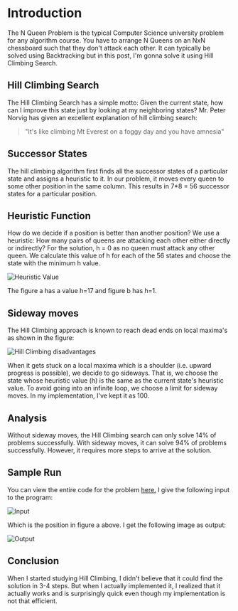 # Introduction
The N Queen Problem is the typical Computer Science university problem for any algorithm course. You have to arrange N Queens on an NxN chessboard such that they don't attack each other. It can typically be solved using Backtracking but in this post, I'm gonna solve it using Hill Climbing Search.

## Hill Climbing Search
The Hill Climbing Search has a simple motto:
Given the current state, how can I improve this state just by looking at my neighboring states?
Mr. Peter Norvig has given an excellent explanation of hill climbing search:
> "It's like climbing Mt Everest on a foggy day and you have amnesia"

## Successor States
The hill climbing algorithm first finds all the successor states of a particular state and assigns a heuristic to it. In our problem, it moves every queen to some other position in the same column. This results in 7*8 = 56 successor states for a particular position.

## Heuristic Function
How do we decide if a position is better than another position? We use a heuristic: How many pairs of queens are attacking each other either directly or indirectly? 
For the solution, h = 0 as no queen must attack any other queen. We calculate this value of h for each of the 56 states and choose the state with the minimum h value.

![Heuristic Value](https://i.imgur.com/bqqre25.jpg)

The figure a has a value h=17 and figure b has h=1.

## Sideway moves
The Hill Climbing  approach is known to reach dead ends on local maxima's as shown in the figure:

![Hill Climbing disadvantages](https://i.imgur.com/eQXYqD9.jpg)

When it gets stuck on a local maxima which is a shoulder (i.e. upward progress is possible), we decide to go sideways. That is, we choose the state whose heuristic value (h)  is the same as the current state's heuristic value. To avoid going into an infinite loop, we choose a limit for sideway moves. In my implementation, I've kept it as 100.

## Analysis
Without sideway moves, the Hill Climbing search can only solve 14% of problems successfully. With sideway moves, it can solve 94% of problems successfully. However, it requires more steps to arrive at the solution.

## Sample Run
You can view the entire code for the problem [here.](https://gist.github.com/Vivek-abstract/e82d8b6de3d4439d3c4f54501e23ac61)
I give the following input to the program:

![Input](https://i.imgur.com/lwOr9wL.png)

Which is the position in figure a above. I get the following image as output:

![Output](https://i.imgur.com/9ZsOumv.jpg)

## Conclusion
When I started studying Hill Climbing, I didn't believe that it could find the solution in 3-4 steps. But when I actually implemented it, I realized that it actually works and is surprisingly quick even though my implementation is not that efficient.